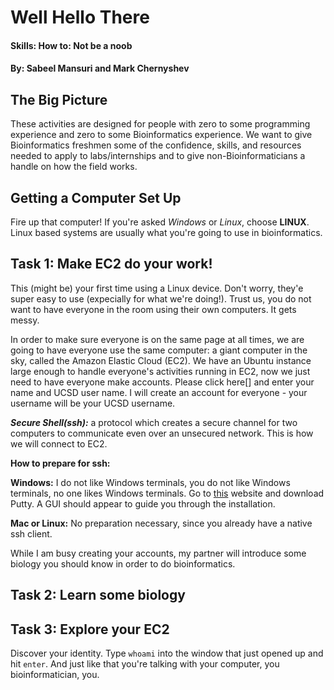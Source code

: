 # Well Hello There
#### Skills: How to: Not be a noob

#### By: Sabeel Mansuri and Mark Chernyshev

## The Big Picture

These activities are designed for people with zero to some programming experience and zero to some Bioinformatics experience. We want to give Bioinformatics freshmen some of the confidence, skills, and resources needed to apply to labs/internships and to give non-Bioinformaticians a handle on how the field works. 

## Getting a Computer Set Up

Fire up that computer! If you're asked *Windows* or *Linux*, choose **LINUX**. Linux based systems are usually what you're 
going to use in bioinformatics.

## Task 1: Make EC2 do your work!

This (might be) your first time using a Linux device. Don't worry, they'e
super easy to use (expecially for what we're doing!). Trust us, you do not want to have everyone in the room using their own computers. It gets messy. 

In order to make sure everyone is on the same page at all times, we are going to have everyone use the same computer: a giant computer in the sky, called the Amazon Elastic Cloud (EC2). We have an Ubuntu instance large enough to handle everyone's activities running in EC2, now we just need to have everyone make accounts. Please click here[] and enter your name and UCSD user name. I will create an account for everyone - your username will be your UCSD username. 

***Secure Shell(ssh):*** a protocol which creates a secure channel for two computers to communicate even over an unsecured network. This is how we will connect to EC2. 

**How to prepare for ssh:**


**Windows:** I do not like Windows terminals, you do not like Windows terminals, no one likes Windows terminals. Go to [this](https://www.chiark.greenend.org.uk/~sgtatham/putty/latest.html) website and download Putty. A GUI should appear to guide you through the installation. 

**Mac or Linux:** No preparation necessary, since you already have a native ssh client. 

While I am busy creating your accounts, my partner will introduce some biology you should know in order to do bioinformatics.

## Task 2: Learn some biology


## Task 3: Explore your EC2

Discover your identity. Type `whoami` into the window that just opened up and hit `enter`. And just like that you're talking
with your computer, you bioinformatician, you.
